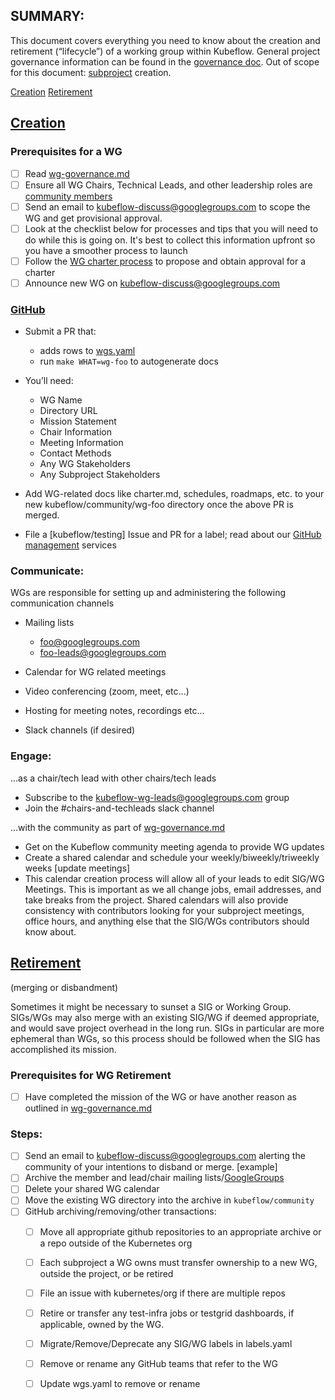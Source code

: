 ## SUMMARY:

This document covers everything you need to know about the creation and retirement (“lifecycle”) of a working group within Kubeflow. General project governance information can be found in the [governance doc].
Out of scope for this document: [subproject] creation.

[Creation]
[Retirement]

## [Creation]
### Prerequisites for a WG
- [ ] Read [wg-governance.md]
- [ ] Ensure all WG Chairs, Technical Leads, and other leadership roles are [community members]
- [ ] Send an email to <kubeflow-discuss@googlegroups.com> to scope the WG and get provisional approval.
- [ ] Look at the checklist below for processes and tips that you will need to do while this is going on. It's best to collect this information upfront so you have a smoother process to launch
- [ ] Follow the [WG charter process](charter.md) to propose and obtain approval for a charter
- [ ] Announce new WG on kubeflow-discuss@googlegroups.com

### [GitHub]

- Submit a PR that:
      
   * adds rows to [wgs.yaml]
   * run `make WHAT=wg-foo` to autogenerate docs

- You’ll need:
  - WG Name
  - Directory URL
  - Mission Statement
  - Chair Information
  - Meeting Information
  - Contact Methods
  - Any WG Stakeholders
  - Any Subproject Stakeholders
- Add WG-related docs like charter.md, schedules, roadmaps, etc. to your new kubeflow/community/wg-foo directory once the above PR is merged.
- File a [kubeflow/testing] Issue  and PR for a label; read about our [GitHub management] services

### Communicate:

WGs are responsible for setting up and administering the following communication channels
- Mailing lists 
      
  * foo@googlegroups.com
  * foo-leads@googlegroups.com

- Calendar for WG related meetings
- Video conferencing (zoom, meet, etc...) 
- Hosting for meeting notes, recordings etc...
- Slack channels (if desired)

### Engage:
...as a chair/tech lead with other chairs/tech leads
- Subscribe to the kubeflow-wg-leads@googlegroups.com group
- Join the #chairs-and-techleads slack channel

...with the community as part of [wg-governance.md]
- Get on the Kubeflow community meeting agenda to provide WG updates
- Create a shared calendar and schedule your weekly/biweekly/triweekly weeks [update meetings]
- This calendar creation process will allow all of your leads to edit SIG/WG Meetings. This is important as we all change jobs, email addresses, and take breaks from the project. Shared calendars will also provide consistency with contributors looking for your subproject meetings, office hours, and anything else that the SIG/WGs contributors should know about.

## [Retirement]

(merging or disbandment)

Sometimes it might be necessary to sunset a SIG or Working Group. SIGs/WGs may also merge with an existing SIG/WG if deemed appropriate, and would save project overhead in the long run. SIGs in particular are more ephemeral than WGs, so this process should be followed when the SIG has accomplished its mission.

### Prerequisites for WG Retirement
- [ ] Have completed the mission of the WG or have another reason as outlined in [wg-governance.md]

### Steps:
- [ ] Send an email to kubeflow-discuss@googlegroups.com alerting the community of your intentions to disband or merge. [example]
- [ ] Archive the member and lead/chair mailing lists/[GoogleGroups]
- [ ] Delete your shared WG calendar
- [ ] Move the existing WG directory into the archive in `kubeflow/community`
- [ ] GitHub archiving/removing/other transactions:
   - [ ] Move all appropriate github repositories to an appropriate archive or a repo outside of the Kubernetes org
   - [ ] Each subproject a WG owns must transfer ownership to a new WG, outside the project, or be retired
   - [ ] File an issue with kubernetes/org if there are multiple repos
   - [ ] Retire or transfer any test-infra jobs or testgrid dashboards, if applicable, owned by the WG.
   - [ ] Migrate/Remove/Deprecate any SIG/WG labels in labels.yaml
   - [ ] Remove or rename any GitHub teams that refer to the WG
   - [ ] Update wgs.yaml to remove or rename


[community members]: community-membership.md
[governance doc]: https://bit.ly/kf-governance
[subproject]: /governance.md#subprojects
[Creation]: #Creation
[Retirement]: #Retirement
[GitHub]: #GitHub
[wg-governance.md]: wg-governance.md
[WG charter process]: wg-charter
[wgs.yaml]: /templates/wgs.yaml
[generator doc]: https://github.com/kubernetes/community/tree/master/generator
[GitHub management]: https://github.com/kubeflow/community/blob/master/how-to/github_admin.md
[code of conduct]: https://github.com/kubeflow/community/blob/master/CODE_OF_CONDUCT.md
[GoogleGroups]: https://github.com/kubeflow/community/blob/master/how-to/kubeflow_assets.md#mailing-list
[slack-guidelines.md]: https://github.com/kubeflow/community/blob/master/how-to/kubeflow_assets.md#slack
[zoom-guidelines.md]: https://github.com/kubeflow/community/blob/master/how-to/kubeflow_assets.md#zoom
